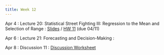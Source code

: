 ```yaml
---
title: Week 12
---
```


Apr 4
: Lecture 20: Statistical Street Fighting III: Regression to the Mean and Selection of Range
    : [Slides](https://docs.google.com/presentation/d/1e4PvC9oLF_2GEjhQ1YWQALGcQ8KmkMlN_no8HV_NofU/edit?usp=sharing) / [HW 11](/assets/hw11.pdf) (due 04/11) 

Apr 6
: Lecture 21: Forecasting and Decision-Making
    :   

Apr 8
: Discussion 11
    :  [Discussion Worksheet](/assets/STAT_157_260__Discussion_11.pdf)
